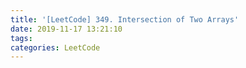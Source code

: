 ```yaml
---
title: '[LeetCode] 349. Intersection of Two Arrays'
date: 2019-11-17 13:21:10
tags:
categories: LeetCode
---
```

